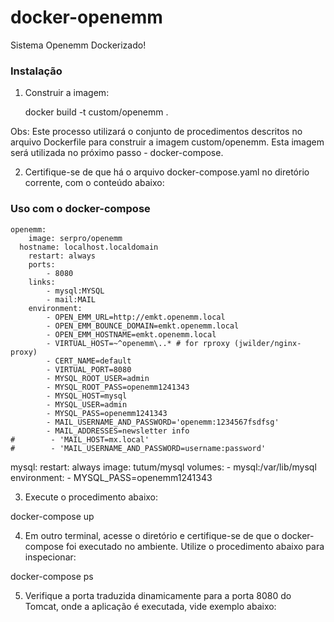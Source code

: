 # docker-openemm
Sistema Openemm Dockerizado!

### Instalação

1. Construir a imagem:

	docker build -t custom/openemm .

Obs: Este processo utilizará o conjunto de procedimentos descritos no arquivo Dockerfile para construir a imagem custom/openemm. Esta imagem será utilizada no próximo passo -  docker-compose.
	
2. Certifique-se de que há o arquivo docker-compose.yaml no diretório corrente, com o conteúdo abaixo:

### Uso com o docker-compose
    openemm:
    	image: serpro/openemm
  	  hostname: localhost.localdomain
	    restart: always
	    ports:
        	- 8080
	    links:
        	- mysql:MYSQL
	        - mail:MAIL
    	environment:
        	- OPEN_EMM_URL=http://emkt.openemm.local
	        - OPEN_EMM_BOUNCE_DOMAIN=emkt.openemm.local  
	        - OPEN_EMM_HOSTNAME=emkt.openemm.local
	        - VIRTUAL_HOST=~^openemm\..* # for rproxy (jwilder/nginx-proxy)
	        - CERT_NAME=default
	        - VIRTUAL_PORT=8080
	        - MYSQL_ROOT_USER=admin
	        - MYSQL_ROOT_PASS=openemm1241343
	        - MYSQL_HOST=mysql
	       	- MYSQL_USER=admin
        	- MYSQL_PASS=openemm1241343
	        - MAIL_USERNAME_AND_PASSWORD='openemm:1234567fsdfsg'
        	- MAIL_ADDRESSES=newsletter info
	#        - 'MAIL_HOST=mx.local'
	#        - 'MAIL_USERNAME_AND_PASSWORD=username:password'

mysql:
    restart: always
    image: tutum/mysql
    volumes:
       - mysql:/var/lib/mysql
    environment:
       - MYSQL_PASS=openemm1241343

3. Execute o procedimento abaixo:

docker-compose up

4. Em outro terminal, acesse o diretório e certifique-se de que o docker-compose foi executado no ambiente. Utilize o procedimento abaixo para inspecionar:

docker-compose ps

5. Verifique a porta traduzida dinamicamente para a porta 8080 do Tomcat, onde a aplicação é executada, vide exemplo abaixo:




